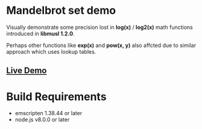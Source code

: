 
# Mandelbrot set demo
Visually demonstrate some precision lost in **log(x)** / **log2(x)** math functions introduced in **libmusl 1.2.0**.

Perhaps other functions like **exp(x)** and **pow(x, y)** also affcted due to similar approach which uses lookup tables.

## [Live Demo](https://maxgraey.github.io/mandelbrot-issue-demo)

# Build Requirements

- emscripten 1.38.44 or later
- node.js v8.0.0 or later
